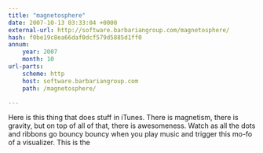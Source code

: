 ```yaml
---
title: "magnetosphere"
date: 2007-10-13 03:33:04 +0000
external-url: http://software.barbariangroup.com/magnetosphere/
hash: f0be19c8ea66daf0dcf579d5885d1ff0
annum:
    year: 2007
    month: 10
url-parts:
    scheme: http
    host: software.barbariangroup.com
    path: /magnetosphere/

---
```


Here is this thing that does stuff in iTunes. There is magnetism, there is gravity, but on top of all of that, there is awesomeness. Watch as all the dots and ribbons go bouncy bouncy when you play music and trigger this mo-fo of a visualizer. This is the
